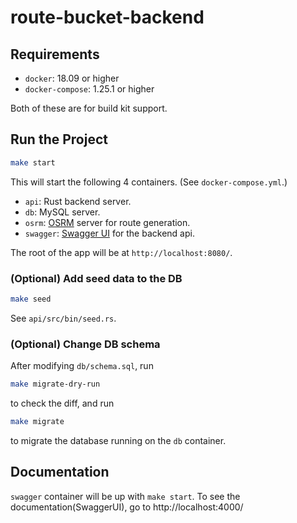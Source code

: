 # route-bucket-backend

## Requirements
* `docker`: 18.09 or higher
* `docker-compose`: 1.25.1 or higher

Both of these are for build kit support.

## Run the Project
```bash
make start
```
This will start the following
4 containers. (See `docker-compose.yml`.)

* `api`: Rust backend server.
* `db`: MySQL server.
* `osrm`: [OSRM](https://github.com/Project-OSRM/osrm-backend) 
  server for route generation.
* `swagger`: [Swagger UI](https://github.com/swagger-api/swagger-ui) for the backend api.  

The root of the app will be at `http://localhost:8080/`.

### (Optional) Add seed data to the DB
```bash
make seed
```
See `api/src/bin/seed.rs`.

### (Optional) Change DB schema
After modifying `db/schema.sql`, run
```bash
make migrate-dry-run
```
to check the diff, and run
```bash
make migrate
```
to migrate the database running on the `db` container.

## Documentation
`swagger` container will be up with `make start`.
To see the documentation(SwaggerUI),
go to http://localhost:4000/
